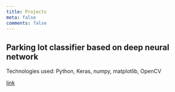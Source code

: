 ```yaml
---
title: Projects
meta: false
comments: false
---
```


## Parking lot classifier based on deep neural network

Technologies used: Python, Keras, numpy, matplotlib, OpenCV

[link](https://github.com/redroy44/parking-project)
